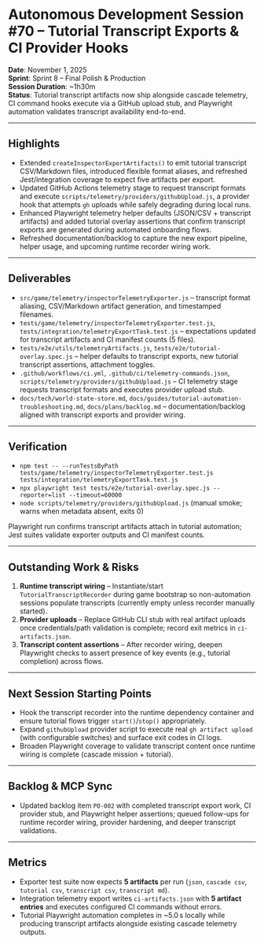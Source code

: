 # Autonomous Development Session #70 – Tutorial Transcript Exports & CI Provider Hooks

**Date**: November 1, 2025  \
**Sprint**: Sprint 8 – Final Polish & Production  \
**Session Duration**: ~1h30m  \
**Status**: Tutorial transcript artifacts now ship alongside cascade telemetry, CI command hooks execute via a GitHub upload stub, and Playwright automation validates transcript availability end-to-end.

---

## Highlights
- Extended `createInspectorExportArtifacts()` to emit tutorial transcript CSV/Markdown files, introduced flexible format aliases, and refreshed Jest/integration coverage to expect five artifacts per export.
- Updated GitHub Actions telemetry stage to request transcript formats and execute `scripts/telemetry/providers/githubUpload.js`, a provider hook that attempts `gh` uploads while safely degrading during local runs.
- Enhanced Playwright telemetry helper defaults (JSON/CSV + transcript artifacts) and added tutorial overlay assertions that confirm transcript exports are generated during automated onboarding flows.
- Refreshed documentation/backlog to capture the new export pipeline, helper usage, and upcoming runtime recorder wiring work.

---

## Deliverables
- `src/game/telemetry/inspectorTelemetryExporter.js` – transcript format aliasing, CSV/Markdown artifact generation, and timestamped filenames.
- `tests/game/telemetry/inspectorTelemetryExporter.test.js`, `tests/integration/telemetryExportTask.test.js` – expectations updated for transcript artifacts and CI manifest counts (5 files).
- `tests/e2e/utils/telemetryArtifacts.js`, `tests/e2e/tutorial-overlay.spec.js` – helper defaults to transcript exports, new tutorial transcript assertions, attachment toggles.
- `.github/workflows/ci.yml`, `.github/ci/telemetry-commands.json`, `scripts/telemetry/providers/githubUpload.js` – CI telemetry stage requests transcript formats and executes provider upload stub.
- `docs/tech/world-state-store.md`, `docs/guides/tutorial-automation-troubleshooting.md`, `docs/plans/backlog.md` – documentation/backlog aligned with transcript exports and provider wiring.

---

## Verification
- `npm test -- --runTestsByPath tests/game/telemetry/inspectorTelemetryExporter.test.js tests/integration/telemetryExportTask.test.js`
- `npx playwright test tests/e2e/tutorial-overlay.spec.js --reporter=list --timeout=60000`
- `node scripts/telemetry/providers/githubUpload.js` (manual smoke; warns when metadata absent, exits 0)

Playwright run confirms transcript artifacts attach in tutorial automation; Jest suites validate exporter outputs and CI manifest counts.

---

## Outstanding Work & Risks
1. **Runtime transcript wiring** – Instantiate/start `TutorialTranscriptRecorder` during game bootstrap so non-automation sessions populate transcripts (currently empty unless recorder manually started).
2. **Provider uploads** – Replace GitHub CLI stub with real artifact uploads once credentials/path validation is complete; record exit metrics in `ci-artifacts.json`.
3. **Transcript content assertions** – After recorder wiring, deepen Playwright checks to assert presence of key events (e.g., tutorial completion) across flows.

---

## Next Session Starting Points
- Hook the transcript recorder into the runtime dependency container and ensure tutorial flows trigger `start()`/`stop()` appropriately.
- Expand `githubUpload` provider script to execute real `gh artifact upload` (with configurable switches) and surface exit codes in CI logs.
- Broaden Playwright coverage to validate transcript content once runtime wiring is complete (cascade mission + tutorial).

---

## Backlog & MCP Sync
- Updated backlog item `PO-002` with completed transcript export work, CI provider stub, and Playwright helper assertions; queued follow-ups for runtime recorder wiring, provider hardening, and deeper transcript validations.

---

## Metrics
- Exporter test suite now expects **5 artifacts** per run (`json`, `cascade csv`, `tutorial csv`, `transcript csv`, `transcript md`).
- Integration telemetry export writes `ci-artifacts.json` with **5 artifact entries** and executes configured CI commands without errors.
- Tutorial Playwright automation completes in ~5.0 s locally while producing transcript artifacts alongside existing cascade telemetry outputs.
